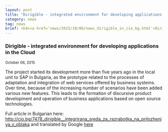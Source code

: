 ```yaml
---
layout: post
title: "Dirigible - integrated environment for developing applications in the Cloud"
category: news
tag: news
brief: <h4><a href='news/2015/10/06/news_dirigible_in_cio_bg.html'>Dirigible - integrated environment for developing applications in the Cloud</a></h4> <sub class="post-info">September 24, 2015</sub><br> The project started its development more than five years ago in the local unit to SAP in Bulgaria,...<br>
---
```


### Dirigible - integrated environment for developing applications in the Cloud

<sub class="post-info">October 06, 2015</sub>

The project started its development more than five years ago in the local unit to SAP in Bulgaria, as the prototype related to the processes of adaptation and integration of web services offered by business systems. Over time, because of the increasing number of scenarios have been added various new features. This leads to the formation of discursive product development and operation of business applications based on open source technologies.

Full article in Bulgarian here: <a href="http://cio.bg/7478_dirigible__integrirana_sreda_za_razrabotka_na_prilozheniya_v_oblaka">http://cio.bg/7478_dirigible__integrirana_sreda_za_razrabotka_na_prilozheniya_v_oblaka</a>
and translated by Google [here](https://translate.google.com/translate?hl=en&sl=bg&tl=en&u=http%3A%2F%2Fcio.bg%2F7478_dirigible__integrirana_sreda_za_razrabotka_na_prilozheniya_v_oblaka)

